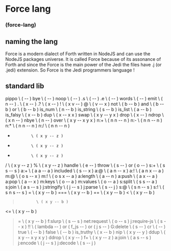 # Force lang
### (force-lang)

## naming the lang 
Force is a modern dialect of Forth written in NodeJS and can use the NodeJS packages universe.
It is called Force because of its assonance of Forth and since the Force is the main power of the Jedi the files have .j (or .jedi) extension. So Force is the Jedi programmers language !

## standard lib
pippo         \ ( -- )
bye           \ ( -- )
noop          \ ( -- )
.s            \ ( -- )
.e            \ ( -- )
words         \ ( -- )
emit          \ ( n -- )
.             \ ( x -- )
.?            \ ( x -- )
!             \ ( x v -- )
@             \ ( v -- x )
not           \ ( b -- b )
and           \ ( b -- b )
or            \ ( b -- b )
is_num        \ ( n -- b )
is_string     \ ( s -- b )
is_list       \ ( a -- b )
is_falsy      \ ( x -- b )
dup           \ ( x -- x x )
swap          \ ( x y -- y x )
drop          \ ( x -- )
ndrop         \ ( x n -- )
nbye          \ ( n -- )
over          \ ( x y -- x y x )
n:+           \ ( n n -- n )
n:-           \ ( n n -- n )
n:*           \ ( n n -- n )
n:/           \ ( n n -- n )
+             \ ( x y -- z )
-             \ ( x y -- z )
*             \ ( x y -- z )
/             \ ( x y -- z )
%             \ ( x y -- z )
handle        \ ( e -- )
throw         \ ( s -- ) or ( o -- )
s:+           \ ( s s -- s )
a:+           \ ( a a -- a )
included      \ ( s -- x )
a:@           \ ( a n -- x )
a:!           \ ( a n x -- a )
m:@           \ ( o s -- x )
m:!           \ ( o s x -- a )
a:length      \ ( a -- n )
a:push        \ ( a x -- a )
a:pop         \ ( a -- x )
m:keys        \ ( o -- a )
m:values      \ ( o -- a )
s:split       \ ( s s -- a )
s:join        \ ( a s -- s )
j:stringify   \ ( j -- s )
j:parse       \ ( s -- j )
s:@           \ ( s n -- s )
s:!           \ ( s n s -- s )
=             \ ( x y -- b )
===           \ ( x y -- b )
==            \ ( x y -- b )
<             \ ( x y -- b )
>             \ ( x y -- b )
<=            \ ( x y -- b )
>=            \ ( x y -- b )
f:slurp       \ ( s -- s )
net:request   \ ( o -- s )
j:require-js  \ ( s -- x )
!!            \ ( lambda -- ) or ( f_js -- ) or ( j s -- )
G:delete      \ ( s -- )
cr            \ ( -- )
true          \ ( -- b )
false         \ ( -- b )
is_truthy     \ ( x -- b )
nip           \ ( x y -- y )
ddup          \ ( x y -- x y x y )
ddrop         \ ( x y -- )
f+            \ ( x y -- z )
a:join        \ ( a s -- s )
j:encode      \ ( j -- s )
j:decode      \ ( s -- j )

